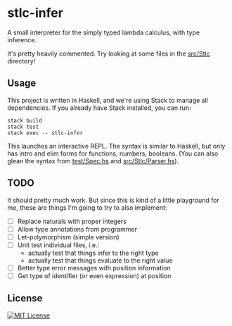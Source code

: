 # stlc-infer

A small interpreter for the simply typed lambda calculus, with type inference.

It's pretty heavily commented. Try looking at some files in the
[src/Stlc](src/Stlc) directory!

## Usage

This project is written in Haskell, and we're using Stack to manage all
dependencies. If you already have Stack installed, you can run:

```
stack build
stack test
stack exec -- stlc-infer
```

This launches an interactive REPL. The syntax is similar to Haskell, but only
has intro and elim forms for functions, numbers, booleans. (You can also glean
the syntax from [test/Spec.hs](test/Spec.hs) and
[src/Stlc/Parser.hs](src/Stlc/Parser.hs)).

## TODO

It should pretty much work. But since this is kind of a little playground for
me, these are things I'm going to try to also implement:

- [ ] Replace naturals with proper integers
- [ ] Allow type annotations from programmer
- [ ] Let-polymorphism (simple version)
- [ ] Unit test individual files, i.e.:
  - actually test that things infer to the right type
  - actually test that things evaluate to the right value
- [ ] Better type error messages with position information
- [ ] Get type of identifier (or even expression) at position

## License

[![MIT License](https://img.shields.io/badge/license-MIT-blue.svg)](https://jez.io/MIT-LICENSE.txt)

